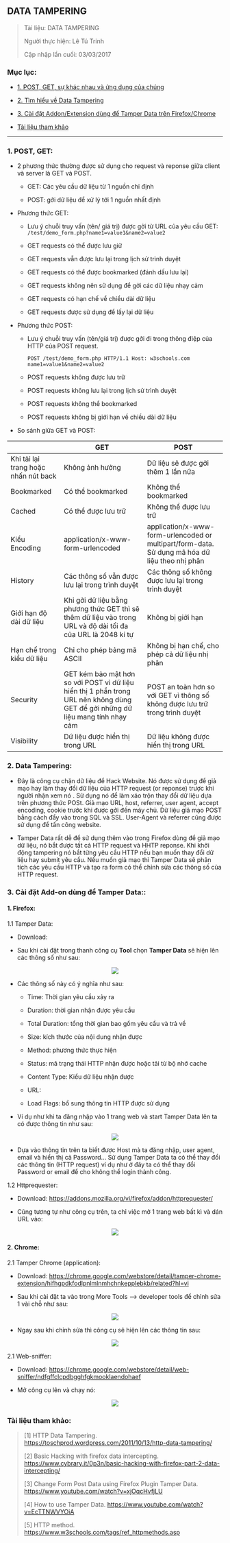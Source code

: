 ## DATA TAMPERING

> Tài liệu: DATA TAMPERING
>
> Người thực hiện: Lê Tú Trinh
>
> Cập nhập lần cuối: 03/03/2017

### Mục lục:

- [1. POST, GET, sự khác nhau và ứng dụng của chúng](#1)

- [2. Tìm hiểu về Data Tampering](#2)

- [3. Cài đặt Addon/Extension dùng để Tamper Data trên Firefox/Chrome](#3)

- [Tài liệu tham khảo](#4)

***

<a name="1"></a>
### 1. POST, GET:

- 2 phương thức thường được sử dụng cho request và reponse giữa client và server là GET và POST.

	- GET: Các yêu cầu dữ liệu từ 1 nguồn chỉ định

	- POST: gởi dữ liệu để xử lý tới 1 nguồn nhất định

- Phương thức GET:

	+ Lưu ý chuỗi truy vấn (tên/ giá trị) được gởi từ URL của yêu cầu GET: `/test/demo_form.php?name1=value1&name2=value2`

	+ GET requests có thể được lưu giữ

	+ GET requests vẫn được lưu lại trong lịch sử trình duyệt

	+ GET requests có thể được bookmarked (đánh dấu lưu lại)

	+ GET requests không nên sử dụng để gởi các dữ liệu nhạy cảm

	+ GET requests có hạn chế về chiều dài dữ liệu

	+ GET requests được sử dụng để lấy lại dữ liệu

- Phương thức POST: 

	+ Lưu ý chuỗi truy vấn (tên/giá trị) được gởi đi trong thông điệp của HTTP của POST request.
 
		`POST /test/demo_form.php HTTP/1.1
Host: w3schools.com
name1=value1&name2=value2`

	+ POST requests không được lưu trữ

	+ POST requests không lưu lại trong lịch sử trình duyệt

	+ POST requests không thể bookmarked

	+ POST requests không bị giới hạn về chiều dài dữ liệu

- So sánh giữa GET và POST:

|   	|  GET 	|  POST 	|
|---	|---	|---	|
|   Khi tải lại trang hoặc nhấn nút back	|   	Không ảnh hưởng|  Dữ liệu sẽ được gởi thêm 1 lần nữa 	|
|   Bookmarked	|   Có thể bookmarked	|   Không thể bookmarked	|
|   Cached	|   Có thể được lưu trữ	|   Không thể được lưu trữ	|
|  Kiểu Encoding 	|  application/x-www-form-urlencoded 	| application/x-www-form-urlencoded or multipart/form-data. Sử dụng mã hóa dữ liệu theo nhị phân  	|
|  History 	|  Các thông số vẫn được lưu lại trong trình duyệt 	|   Các thông số không được lưu lại trong trình duyệt	|
|   	Giới hạn độ dài dữ liệu|   Khi gởi dữ liệu bằng phương thức GET thì sẽ thêm dữ liệu vào trong URL và độ dài tối đa của URL là 2048 kí tự	|   Không bị giới hạn	|
|   Hạn chế trong kiểu dữ liệu	|   Chỉ cho phép bảng mã ASCII	|   Không bị hạn chế, cho phép cả dữ liệu nhị phân	|
|   Security	|   GET kém bảo mật hơn so với POST vì dữ liệu hiển thị 1 phần trong URL nên không dùng GET để gởi những dữ liệu mang tính nhạy cảm	|   POST an toàn hơn so với GET vì thông số không được lưu trữ trong trình duyệt	|
| Visibility  	| Dữ liệu được hiển thị trong URL  	|   Dữ liệu không được hiển thị trong URL	|


<a name="2"></a>
### 2. Data Tampering:

- Đây là công cụ chặn dữ liệu để Hack Website. Nó được sử dụng để giả mạo hay làm thay đổi dữ liệu của HTTP request (or reponse) trược khi người nhận xem nó . Sử dụng nó để làm xáo trộn thay đổi dữ liệu dựa trên phương thức POSt. Giả mạo URL, host, referrer, user agent, accept encoding, cookie trước khi được gởi đến máy chủ. Dữ liệu giả mạo POST bằng cách đẩy vào trong SQL và SSL. User-Agent và referrer cũng được sử dụng để tấn công website.

- Tamper Data rất dễ để sử dụng thêm vào trong Firefox dùng để giả mạo dữ liệu, nó bắt được tất cả HTTP request và HHTP reponse. Khi khởi động tampering nó bắt từng yêu cầu HTTP nếu bạn muốn thay đổi dữ liệu hay submit yêu cầu. Nếu muốn giả mạo thì Tamper Data sẽ phân tích các yêu cầu HTTP và tạo ra form có thể chỉnh sửa các thông số của HTTP request. 

<a name="3"></a>
### 3. Cài đặt Add-on dùng để Tamper Data::

#### 1. Firefox:

1.1 Tamper Data:

- Download:

- Sau khi cài đặt trong thanh công cụ **Tool** chọn **Tamper Data** sẽ hiện lên các thông số như sau:

<p align="center"><img src="https://github.com/TrinhTu/web_developer/blob/master/Task24_Data_Tampering/1.png"/></p>

- Các thông số này có ý nghĩa như sau:

	+ Time: Thời gian yêu cầu xảy ra

	+ Duration: thời gian nhận được yêu cầu

	+ Total Duration: tổng thời gian bao gồm yêu cầu và trả về

	+ Size: kích thước của nội dung nhận được

	+ Method: phương thức thực hiện

	+ Status: mã trạng thái HTTP nhận được hoặc tải từ bộ nhớ cache

	+ Content Type: Kiểu dữ liệu nhận được

	+ URL:

	+ Load Flags: bổ sung thông tin HTTP được sử dụng

- Ví dụ như khi ta đăng nhập vào 1 trang web và start Tamper Data lên ta có được thông tin như sau:

<p align="center"><img src="https://github.com/TrinhTu/web_developer/blob/master/Task24_Data_Tampering/2.png"/></p>

- Dựa vào thông tin trên ta biết được Host mà ta đăng nhập, user agent, email và hiển thị cả Password... Sử dụng Tamper Data ta có thể thay đổi các thông tin (HTTP request) ví dụ như ở đây ta có thể thay đổi Password or email để cho không thể login thành công.

1.2 Httprequester:

- Download: https://addons.mozilla.org/vi/firefox/addon/httprequester/

- Cũng tương tự như công cụ trên, ta chỉ việc mở 1 trang web bất kì và dán URL vào:

<p align="center"><img src="https://github.com/TrinhTu/web_developer/blob/master/Task24_Data_Tampering/2-1.png"/></p>

#### 2. Chrome:

2.1 Tamper Chrome (application):

- Download: https://chrome.google.com/webstore/detail/tamper-chrome-extension/hifhgpdkfodlpnlmlnmhchnkepplebkb/related?hl=vi

- Sau khi cài đặt ta vào trong More Tools --> developer tools để chỉnh sửa 1 vài chỗ như sau:

<p align="center"><img src="https://github.com/TrinhTu/web_developer/blob/master/Task24_Data_Tampering/3.png"/></p>

- Ngay sau khi chỉnh sửa thì công cụ sẽ hiện lên các thông tin sau:

<p align="center"><img src="https://github.com/TrinhTu/web_developer/blob/master/Task24_Data_Tampering/4.png"/></p>

2.1 Web-sniffer:

- Download: https://chrome.google.com/webstore/detail/web-sniffer/ndfgffclcpdbgghfgkmooklaendohaef

- Mở công cụ lên và chạy nó:

<p align="center"><img src="https://github.com/TrinhTu/web_developer/blob/master/Task24_Data_Tampering/4-2.png"/></p>

<a name="4"></a>
### Tài liệu tham khảo:

> [1] HTTP Data Tampering. https://toschprod.wordpress.com/2011/10/13/http-data-tampering/ 
>
> [2] Basic Hacking with firefox data intercepting. https://www.cybrary.it/0p3n/basic-hacking-with-firefox-part-2-data-intercepting/
>
> [3] Change Form Post Data using Firefox Plugin Tamper Data. https://www.youtube.com/watch?v=xjOqcHvfjLU
>
> [4] How to use Tamper Data. https://www.youtube.com/watch?v=EcTTNWVYOiA
>
> [5] HTTP method. https://www.w3schools.com/tags/ref_httpmethods.asp